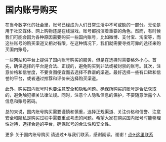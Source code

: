 # 国内账号购买

在当今数字化的社会里，账号已经成为人们日常生活中不可或缺的一部分。无论是用于社交媒体、网上购物还是在线游戏，账号都扮演着重要的角色。然而，有时候我们可能会因为各种原因需要购买一些国内账号，比如微博、支付宝、淘宝等，而这些账号的购买渠道又相对有限。在这种情况下，我们就需要寻找可靠的途径来购买国内账号。

一些网站和平台上提供了国内账号购买的服务，但是在选择时需要格外小心。首先，确保选择的平台是合法、正规的，避免购买到非法或被封禁的账号。其次，注意价格和信誉度，不要贪图便宜而去选择不靠谱的渠道。最好选择一些有口碑和信誉的平台，或者通过推荐和评价来选择购买渠道。

此外，购买国内账号时也要注意安全和隐私问题。确保所购买的账号是合法获取的，避免触犯相关法律法规。同时，注意个人隐私信息的保护，不要随意泄露个人信息和账号密码。

总的来说，国内账号购买需要谨慎和慎重，选择正规渠道、关注价格和信誉、注意安全和隐私是购买过程中需要重点考虑的问题。希望大家在购买国内账号时能够理性对待，选择合适的平台，确保账号的合法性和安全性。

更多 关于国内账号购买 请通过✈与我们联系，感谢阅读，谢谢！[点✈这里联系](https://jiema.k02.cc)